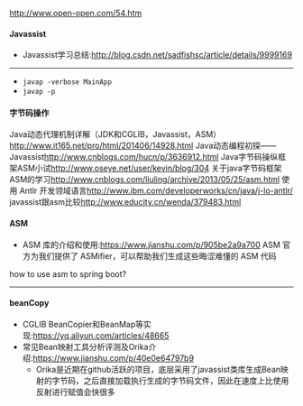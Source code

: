 <http://www.open-open.com/54.htm>

#### Javassist
+ Javassist学习总结:<http://blog.csdn.net/sadfishsc/article/details/9999169>

---

+ `javap -verbose MainApp`
+ `javap -p`


#### 字节码操作
Java动态代理机制详解（JDK和CGLIB，Javassist，ASM） <http://www.it165.net/pro/html/201406/14928.html>
Java动态编程初探——Javassist<http://www.cnblogs.com/hucn/p/3636912.html>
Java字节码操纵框架ASM小试<http://www.oseye.net/user/kevin/blog/304>
关于java字节码框架ASM的学习<http://www.cnblogs.com/liuling/archive/2013/05/25/asm.html>
使用 Antlr 开发领域语言<http://www.ibm.com/developerworks/cn/java/j-lo-antlr/>
javassist跟asm比较<http://www.educity.cn/wenda/379483.html>


#### ASM
+ ASM 库的介绍和使用:<https://www.jianshu.com/p/905be2a9a700>
ASM 官方为我们提供了 ASMifier，可以帮助我们生成这些晦涩难懂的 ASM 代码

how to use asm to spring boot?

---

#### beanCopy
+ CGLIB BeanCopier和BeanMap等实现:<https://yq.aliyun.com/articles/48665>
+ 常见Bean映射工具分析评测及Orika介绍:<https://www.jianshu.com/p/40e0e64797b9>
    - Orika是近期在github活跃的项目，底层采用了javassist类库生成Bean映射的字节码，之后直接加载执行生成的字节码文件，因此在速度上比使用反射进行赋值会快很多
    